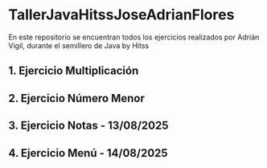 # TallerJavaHitssJoseAdrianFlores
En este repositorio se encuentran todos los ejercicios realizados por Adrián Vigil, durante el semillero de Java by Hitss

## 1. Ejercicio Multiplicación 
## 2. Ejercicio Número Menor 
## 3. Ejercicio Notas - 13/08/2025
## 4. Ejercicio Menú - 14/08/2025 

